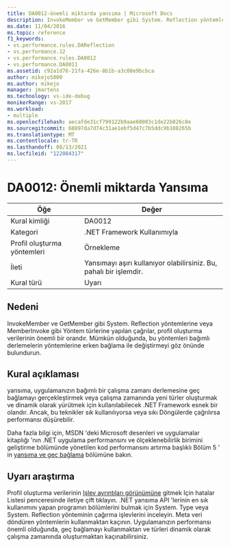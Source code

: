 ```yaml
---
title: DA0012-önemli miktarda yansıma | Microsoft Docs
description: InvokeMember ve GetMember gibi System. Reflection yöntemlerine veya MemberInvoke gibi Yöntem türlerine yapılan çağrılar, profil oluşturma verilerinin önemli bir orandır.
ms.date: 11/04/2016
ms.topic: reference
f1_keywords:
- vs.performance.rules.DAReflection
- vs.performance.12
- vs.performance.rules.DA0012
- vs.performance.DA0011
ms.assetid: c92a1d76-21fa-426e-8b1b-a3c08e9bcbca
author: mikejo5000
ms.author: mikejo
manager: jmartens
ms.technology: vs-ide-debug
monikerRange: vs-2017
ms.workload:
- multiple
ms.openlocfilehash: aecafde31cf799122b9aae60003c1de22b026c8e
ms.sourcegitcommit: 68897da7d74c31ae1ebf5d47c7b5ddc9b108265b
ms.translationtype: MT
ms.contentlocale: tr-TR
ms.lasthandoff: 08/13/2021
ms.locfileid: "122084317"
---
```

# <a name="da0012-significant-amount-of-reflection"></a>DA0012: Önemli miktarda Yansıma

|Öğe|Değer|
|-|-|
|Kural kimliği|DA0012|
|Kategori|.NET Framework Kullanımıyla|
|Profil oluşturma yöntemleri|Örnekleme|
|İleti|Yansımayı aşırı kullanıyor olabilirsiniz. Bu, pahalı bir işlemdir.|
|Kural türü|Uyarı|

## <a name="cause"></a>Nedeni
 InvokeMember ve GetMember gibi System. Reflection yöntemlerine veya MemberInvoke gibi Yöntem türlerine yapılan çağrılar, profil oluşturma verilerinin önemli bir orandır. Mümkün olduğunda, bu yöntemleri bağımlı derlemelerin yöntemlerine erken bağlama ile değiştirmeyi göz önünde bulundurun.

## <a name="rule-description"></a>Kural açıklaması
 yansıma, uygulamanızın bağımlı bir çalışma zamanı derlemesine geç bağlamayı gerçekleştirmek veya çalışma zamanında yeni türler oluşturmak ve dinamik olarak yürütmek için kullanılabilecek .NET Framework esnek bir olandır. Ancak, bu teknikler sık kullanılıyorsa veya sıkı Döngülerde çağrılırsa performansı düşürebilir.

 Daha fazla bilgi için, MSDN 'deki Microsoft desenleri ve uygulamalar kitaplığı 'nın .NET uygulama performansını ve ölçeklenebilirlik birimini geliştirme bölümünde yönetilen kod performansını artırma başlıklı Bölüm 5 ' in [yansıma ve geç bağlama](/previous-versions/msp-n-p/ff647790(v=pandp.10)#reflection-and-late-binding) bölümüne bakın.

## <a name="how-to-investigate-a-warning"></a>Uyarı araştırma
 Profil oluşturma verilerinin [Işlev ayrıntıları görünümüne](../profiling/function-details-view.md) gitmek Için hatalar Listesi penceresinde iletiye çift tıklayın. .NET yansıma API 'lerinin en sık kullanımını yapan programın bölümlerini bulmak için System. Type veya System. Reflection yönteminin çağırma işlevlerini inceleyin. Meta veri döndüren yöntemlerin kullanmaktan kaçının. Uygulamanızın performansı önemli olduğunda, geç bağlamayı kullanmaktan ve türleri dinamik olarak çalışma zamanında oluşturmaktan kaçınabilirsiniz.
